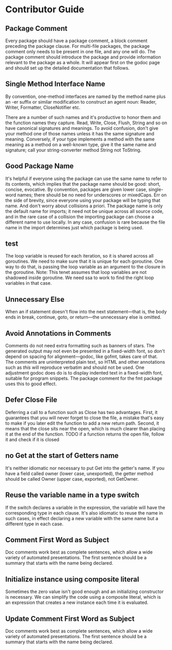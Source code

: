 # Contributor Guide

## Package Comment

Every package should have a package comment, a block comment preceding the package clause. 
For multi-file packages, the package comment only needs to be present in one file, and any one will do. 
The package comment should introduce the package and provide information relevant to the package as a 
whole. It will appear first on the godoc page and should set up the detailed documentation that follows.


## Single Method Interface Name

By convention, one-method interfaces are named by the method name plus an -er suffix 
or similar modification to construct an agent noun: Reader, Writer, Formatter, CloseNotifier etc.

There are a number of such names and it's productive to honor them and the function names they capture. 
Read, Write, Close, Flush, String and so on have canonical signatures and meanings. To avoid confusion, 
don't give your method one of those names unless it has the same signature and meaning. Conversely, 
if your type implements a method with the same meaning as a method on a well-known type, give it the 
same name and signature; call your string-converter method String not ToString.


## Good Package Name

It's helpful if everyone using the package can use the same name 
to refer to its contents, which implies that the package name should 
be good: short, concise, evocative. By convention, packages are 
given lower case, single-word names; there should be no need for 
underscores or mixedCaps. Err on the side of brevity, since everyone 
using your package will be typing that name. And don't worry about 
collisions a priori. The package name is only the default name for 
imports; it need not be unique across all source code, and in the 
rare case of a collision the importing package can choose a different 
name to use locally. In any case, confusion is rare because the file 
name in the import determines just which package is being used.


## test

The loop variable is reused for each iteration, so it is shared across all goroutines. We need to make sure that it is unique for each goroutine. One way to do that, is passing the loop variable as an argument to the closure in the goroutine.
Note: This tenet assumes that loop variables are not shadowed inside goroutine. We need ssa to work to find the right loop variables in that case.


## Unnecessary Else

When an if statement doesn't flow into the next statement—that is, the body ends in break, continue, goto, or return—the unnecessary else is omitted.


## Avoid Annotations in Comments

Comments do not need extra formatting such as banners of stars. The generated output
may not even be presented in a fixed-width font, so don't depend on spacing for alignment—godoc, 
like gofmt, takes care of that. The comments are uninterpreted plain text, so HTML and other 
annotations such as _this_ will reproduce verbatim and should not be used. One adjustment godoc 
does do is to display indented text in a fixed-width font, suitable for program snippets. 
The package comment for the fmt package uses this to good effect.


## Defer Close File

Deferring a call to a function such as Close has two advantages. First, it guarantees that you will never forget to close the file, a mistake that's easy to make if you later edit the function to add a new return path. Second, it means that the close sits near the open, which is much clearer than placing it at the end of the function.
TODO if a function returns the open file, follow it and check if it is closed


## no Get at the start of Getters name

It's neither idiomatic nor necessary to put Get into the getter's name. If you have a field called owner (lower case, unexported), the getter method should be called Owner (upper case, exported), not GetOwner. 


## Reuse the variable name in a type switch

If the switch declares a variable in the expression, the variable will have the corresponding type in each clause. It's also idiomatic to reuse the name in such cases, in effect declaring a new variable with the same name but a different type in each case.


## Comment First Word as Subject

Doc comments work best as complete sentences, which allow a wide variety of automated presentations.
The first sentence should be a summary that starts with the name being declared.


## Initialize instance using composite literal

Sometimes the zero value isn't good enough and an initializing constructor is necessary. We can simplify the code using a composite literal, which is an expression that creates a new instance each time it is evaluated.


## Update Comment First Word as Subject

Doc comments work best as complete sentences, which allow a wide variety of automated presentations.
The first sentence should be a summary that starts with the name being declared.



